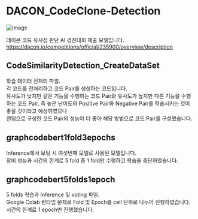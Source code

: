 # DACON_CodeClone-Detection
![image](https://user-images.githubusercontent.com/24906028/173266030-480a2b5b-8ecc-4e5f-a638-9a0452b60818.png)

데이콘 코드 유사성 판단 AI 경진대회 제출 모델입니다.
https://dacon.io/competitions/official/235900/overview/description

## CodeSimilarityDetection_CreateDataSet
학습 데이터 전처리 파일.  
각 코드를 전처리하고 코드 Pair를 생성하는 코드입니다.  
유사도가 낮지만 같은 기능을 수행하는 코드 Pair와 유사도가 높지만 다른 기능을 수행하는 코드 Pair, 즉 높은 난이도의 Positive Pair와 Negative Pair를 학습시키는 것이 좋을 것이라고 예상하였으나  
랜덤으로 구성한 코드 Pair의 성능이 더 좋아 해당 방법으로 코드 Pair를 구성했습니다.  

## graphcodebert1fold3epochs
Inference에서 보팅 시 여섯번째 모델로 사용된 모델입니다.  
장비 성능과 시간의 한계로 5 fold 중 1 fold만 수행하고 학습을 중단하였습니다.

## graphcodebert5folds1epoch
5 folds 학습과 Inference 및 voting 파일.  
Google Colab 런타임 문제로 Fold 및 Epoch를 cell 단위로 나누어 진행하였습니다.  
시간의 한계로 1 epoch만 진행했습니다.
